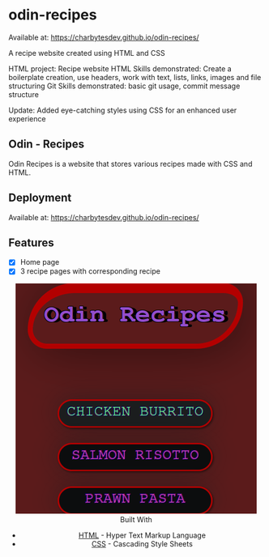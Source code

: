 # odin-recipes

Available at: https://charbytesdev.github.io/odin-recipes/

A recipe website created using HTML and CSS

HTML project: Recipe website
HTML Skills demonstrated: Create a boilerplate creation, use headers, work with text, lists, links, images and file structuring
Git Skills demonstrated: basic git usage, commit message structure

Update: Added eye-catching styles using CSS for an enhanced user experience

## Odin - Recipes

Odin Recipes is a website that stores various recipes made with CSS and HTML.

## Deployment

Available at: https://charbytesdev.github.io/odin-recipes/

## Features

- [x] Home page
- [x] 3 recipe pages with corresponding recipe

<div align="center">
 <img src="./img/preview_01.png" alt="Preview 
</div>

## Built With

- [HTML](https://developer.mozilla.org/en-US/docs/Web/HTML) - Hyper Text Markup Language
- [CSS](https://developer.mozilla.org/en-US/docs/Web/CSS) - Cascading Style Sheets
